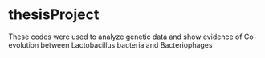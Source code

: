 # thesisProject
These codes were used to analyze genetic data and show evidence of Co-evolution between Lactobacillus bacteria and Bacteriophages
